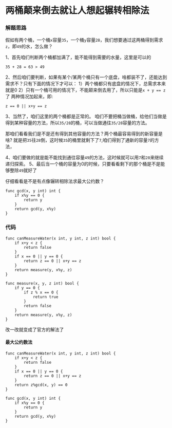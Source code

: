 # 两桶颠来倒去就让人想起辗转相除法
### 解题思路
假如有两个桶，一个桶``x``容量``35``，一个桶``y``容量``28``，我们想要通过这两桶得到需求``z``，即``49``的水，怎么做？

1、首先咱们判断两个桶都加满了，能不能得到需要的水量，这里是可以的
```
35 + 28 = 63 > 49
```
2、然后咱们要判断，如果有某个/某两个桶只有一个底盘，啥都装不了，还能达到需求不？只有下面的情况下才可以：
1）两个桶都只有底盘的情况下，总需求本来就是0
2）只有一个桶可用的情况下，不能颠来倒去用了，所以只能是``x + y == z``了
两种情况加起来，即:
```
z == 0 || x+y == z
```
3、当然了，咱们这里的两个桶都是正常的。
咱们不要把桶当做桶，给他们当做是得到某种容量的方法，所以``35/28``的桶，可以当做通往``35/28``容量的方法。

那咱们看看我们是不是还有得到其他容量的方法？两个桶最容易得到的新容量是啥?
就是把``35``往``28``倒，这时候``35``的桶里就剩下了``7``,咱们得到了通新的容量``7``的方法，

4、咱们要做的就是能不能找到通往容量``49``的方法，这时候就可以用``7``和``28``来继续递归探索。
5、最后当一个桶的容量为0的时候，只要看看剩下的那个桶是不是能够整除``49``就好了

仔细看看是不是有点像辗转相除法求最大公约数？
```
func gcd(x, y int) int {
	if x%y == 0 {
		return y
	}
	return gcd(y, x%y)
}
```

### 代码

```golang
func canMeasureWater(x int, y int, z int) bool {
	if x+y < z {
		return false
	}
	if x == 0 || y == 0 {
		return z == 0 || x+y == z
	}
	return measure(y, x%y, z)
}

func measure(x, y, z int) bool {
	if y == 0 {
		if z % x == 0 {
			return true
		}
		return false
	}
	return measure(y, x%y, z)
}
```

改一改就变成了官方的解法了
#### 最大公约数法
```
func canMeasureWater(x int, y int, z int) bool {
	if x+y < z {
		return false
	}
	if x == 0 || y == 0 {
		return z == 0 || x+y == z
	}
	return z%gcd(x, y) == 0
}

func gcd(x, y int) int {
	if x%y == 0 {
		return y
	}
	return gcd(y, x%y)
}
```